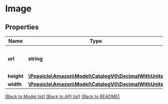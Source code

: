 # Image

## Properties
Name | Type | Description | Notes
------------ | ------------- | ------------- | -------------
**url** | **string** | The image URL attribute of the item. | [optional] 
**height** | [**\Popsicle\Amazon\Model\CatalogV0\DecimalWithUnits**](DecimalWithUnits.md) |  | [optional] 
**width** | [**\Popsicle\Amazon\Model\CatalogV0\DecimalWithUnits**](DecimalWithUnits.md) |  | [optional] 

[[Back to Model list]](../../README.md#documentation-for-models) [[Back to API list]](../../README.md#documentation-for-api-endpoints) [[Back to README]](../../README.md)

